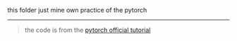 this folder just mine own practice of the pytorch
******
>the code is from the [pytorch official tutorial][1]








[1]:http://pytorch.org/tutorials/index.html
